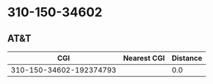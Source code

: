 # 310-150-34602
## AT&T


| CGI | Nearest CGI | Distance |
|-----|-------------|----------|
| 310-150-34602-192374793 |  | 0.0 |
